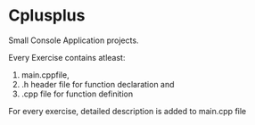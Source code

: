 # Cplusplus
Small Console Application projects.

Every Exercise contains atleast:
 1) main.cppfile,
 2) .h header file for function declaration and
 3) .cpp file for function definition
 
 For every exercise, detailed description is added to main.cpp file
